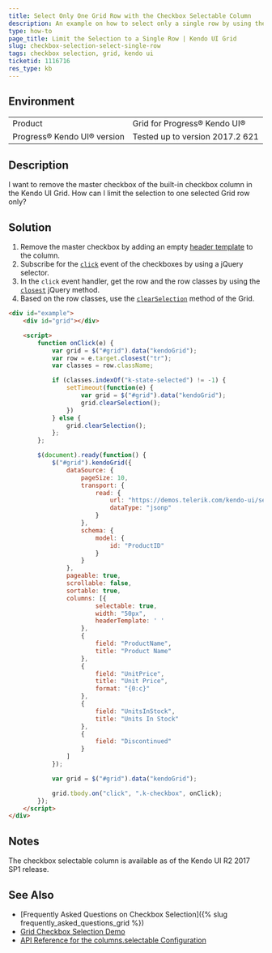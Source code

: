 ```yaml
---
title: Select Only One Grid Row with the Checkbox Selectable Column
description: An example on how to select only a single row by using the built-in checkbox column of the Kendo UI Grid and remove the master checkbox.
type: how-to
page_title: Limit the Selection to a Single Row | Kendo UI Grid
slug: checkbox-selection-select-single-row
tags: checkbox selection, grid, kendo ui
ticketid: 1116716
res_type: kb
---
```


## Environment

<table>
 <tr>
  <td>Product</td>
  <td>Grid for Progress® Kendo UI®</td>
 </tr>
 <tr>
  <td>Progress® Kendo UI® version</td>
  <td>Tested up to version 2017.2 621</td>
 </tr>
</table>

## Description

I want to remove the master checkbox of the built-in checkbox column in the Kendo UI Grid. How can I limit the selection to one selected Grid row only?

## Solution

1. Remove the master checkbox by adding an empty [header template](http://docs.telerik.com/kendo-ui/api/javascript/ui/grid#configuration-columns.headerTemplate) to the column.
1. Subscribe for the [`click`](https://api.jquery.com/click/) event of the checkboxes by using a jQuery selector.
1. In the `click` event handler, get the row and the row classes by using the [`closest`](https://api.jquery.com/closest/) jQuery method.
1. Based on the row classes, use the [`clearSelection`](http://docs.telerik.com/kendo-ui/api/javascript/ui/grid#methods-clearSelection) method of the Grid.

```html
<div id="example">
    <div id="grid"></div>

    <script>
        function onClick(e) {
            var grid = $("#grid").data("kendoGrid");
            var row = e.target.closest("tr");
            var classes = row.className;

            if (classes.indexOf("k-state-selected") != -1) {
                setTimeout(function(e) {
                    var grid = $("#grid").data("kendoGrid");
                    grid.clearSelection();
                })
            } else {
                grid.clearSelection();
            };
        };

        $(document).ready(function() {
            $("#grid").kendoGrid({
                dataSource: {
                    pageSize: 10,
                    transport: {
                        read: {
                            url: "https://demos.telerik.com/kendo-ui/service/Products",
                            dataType: "jsonp"
                        }
                    },
                    schema: {
                        model: {
                            id: "ProductID"
                        }
                    }
                },
                pageable: true,
                scrollable: false,
                sortable: true,
                columns: [{
                        selectable: true,
                        width: "50px",
                        headerTemplate: ' '
                    },
                    {
                        field: "ProductName",
                        title: "Product Name"
                    },
                    {
                        field: "UnitPrice",
                        title: "Unit Price",
                        format: "{0:c}"
                    },
                    {
                        field: "UnitsInStock",
                        title: "Units In Stock"
                    },
                    {
                        field: "Discontinued"
                    }
                ]
            });

            var grid = $("#grid").data("kendoGrid");

            grid.tbody.on("click", ".k-checkbox", onClick);
        });
    </script>
</div>
```

## Notes

The checkbox selectable column is available as of the Kendo UI R2 2017 SP1 release.

## See Also

* [Frequently Asked Questions on Checkbox Selection]({% slug frequently_asked_questions_grid %})
* [Grid Checkbox Selection Demo](http://demos.telerik.com/kendo-ui/grid/checkbox-selection)
* [API Reference for the columns.selectable Configuration](http://docs.telerik.com/kendo-ui/api/javascript/ui/grid#configuration-columns.selectable)
